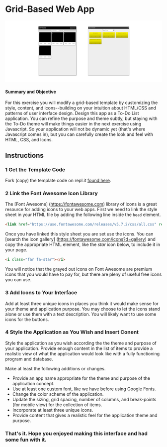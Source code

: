 # Grid-Based Web App

![App Images](images/gridBasedWebAppSplash.png)

#### Summary and Objective
For this exercise you will modify a grid-based template by customizing the style, content, and icons--building on your intuition about HTML/CSS and patterns of user interface design. Design this app as a To-Do List application. You can refine the purpose and theme subtly, but staying with the To-Do theme will make things easier in the next exercise using Javascript. So your application will not be dynamic yet (that's where Javascript comes in), but you can carefully create the look and feel with HTML, CSS, and Icons.

## Instructions

### 1 Get the Template Code
Fork (copy) the template code on repl.it [found here](https://repl.it/@jimlyst/Grid-Based-Web-App-Template).

### 2 Link the Font Awesome Icon Library
The [Font Awesome] (https://fontawesome.com) library of icons is a great resource for adding icons to your web apps. First we need to link the style sheet in your HTML file by adding the following line inside the `head` element.

```html
<link href="https://use.fontawesome.com/releases/v5.7.2/css/all.css" rel="stylesheet">
```

Once you have linked this style sheet you are set use the icons. You can [search the icon gallery] (https://fontawesome.com/icons?d=gallery) and copy the appropriate HTML element, like the *star* icon below, to include it in your page.

```html
<i class="far fa-star"></i>
```

You will notice that the grayed out icons on Font Awesome are premium icons that you would have to pay for, but there are pleny of useful free icons you can use.

### 3 Add Icons to Your Interface
Add at least three unique icons in places you think it would make sense for your theme and application purpose. You may choose to let the icons stand alone or use them with a text description. You will likely want to use some icons for the buttons.

### 4 Style the Application as You Wish and Insert Conent
Style the application as you wish according the the theme and purpose of your application. Provide enough content in the list of items to provide a realistic view of what the application would look like with a fully functioning program and database.

Make at least the following additions or changes.
- Provide an app name appropriate for the theme and purpose of the application concept.
- Use at least one custom font, like we have before using Google Fonts.
- Change the color scheme of the application.
- Update the sizing, grid spacing, number of columns, and break-points (for mobile view) for the collection of items.
- Incorporate at least three unique icons.
- Provide content that gives a realistic feel for the application theme and purpose.

### That's it. Hope you enjoyed making this interface and had some fun with it.

